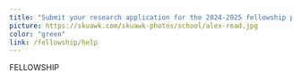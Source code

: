 ```yaml
---
title: "Submit your research application for the 2024-2025 fellowship program"
picture: https://skuawk.com/skuawk-photos/school/alex-read.jpg
color: "green"
link: /fellowship/help
---
```

FELLOWSHIP